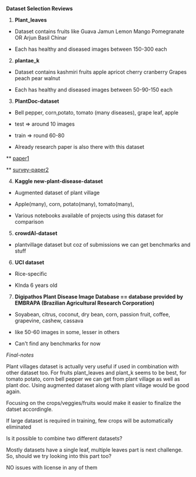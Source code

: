 **Dataset Selection Reviews**

1. **Plant_leaves**

* Dataset contains fruits like Guava Jamun Lemon Mango Pomegranate OR Arjun Basil Chinar

* Each has healthy and diseased images between 150-300 each

2. **plantae_k**

* Dataset contains kashmiri fruits apple apricot cherry cranberry Grapes peach pear walnut

* Each has healthy and diseased images between 50-90-150 each

3. **PlantDoc-dataset**

* Bell pepper, corn,potato, tomato (many diseases), grape leaf, apple 

* test => around 10 images

* train => round 60-80

* Already research paper is also there with this dataset

** [paper1](https://www.researchgate.net/profile/Manish_Chandra18/publication/341322315_CLASSIFICATION_OF_VARIOUS_PLANT_DISEASES_USING_DEEP_SIAMESE_NETWORK/links/5ebaa82f299bf1c09ab52e48/CLASSIFICATION-OF-VARIOUS-PLANT-DISEASES-USING-DEEP-SIAMESE-NETWORK.pdf)

** [survey-paper2](https://arxiv.org/abs/2006.11391)

4. **Kaggle new-plant-disease-dataset**

* Augmented dataset of plant village

* Apple(many), corn, potato(many), tomato(many), 

* Various notebooks available of projects using this dataset for comparison

5. **crowdAI-dataset**

* plantvillage dataset but coz of submissions we can get benchmarks and stuff

6. **UCI dataset**

* Rice-specific 

* KInda 6 years old

7. **Digipathos Plant Disease Image Database == database provided by EMBRAPA (Brazilian Agricultural Research Corporation)**

* Soyabean, citrus, coconut, dry bean, corn, passion fruit, coffee,  grapevine, cashew, cassava

* like 50-60 images in some, lesser in others

* Can't find any benchmarks for now


*Final-notes*

Plant villages dataset is actually very useful if used in combination with other dataset too. For fruits plant_leaves and plant_k seems to be best, for tomato potato, corn bell pepper we can get from plant village as well as plant doc. Using augmented dataset along with plant village would be good again. 

Focusing on the crops/veggies/fruits would make it easier to finalize the datset accordingle.

If large dataset is required in training, few crops will be automatically eliminated

Is it possible to combine two different datasets?

Mostly datasets have a single leaf, multiple leaves part is next challenge. So, should we try looking into this part too?

NO issues with license in any of them 
